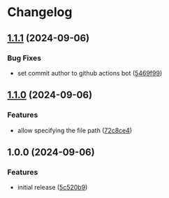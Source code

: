 # Changelog

## [1.1.1](https://github.com/thislooksfun/anti-ai-robots/compare/v1.1.0...v1.1.1) (2024-09-06)


### Bug Fixes

* set commit author to github actions bot ([5469f99](https://github.com/thislooksfun/anti-ai-robots/commit/5469f99072f31d1ea6acbe0ce095f6179f8a119d))

## [1.1.0](https://github.com/thislooksfun/anti-ai-robots/compare/v1.0.0...v1.1.0) (2024-09-06)


### Features

* allow specifying the file path ([72c8ce4](https://github.com/thislooksfun/anti-ai-robots/commit/72c8ce42ecaf0287f4eb4f0d460d50415ac5cdb9))

## 1.0.0 (2024-09-06)


### Features

* initial release ([5c520b9](https://github.com/thislooksfun/anti-ai-robots/commit/5c520b97716decf5eecbc057e5294d2f2ed9118f))
